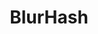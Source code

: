 ---
codehost: https://github.com/https://github.com/woltapp/blurhash
logohandle: blurhash
sort: blurhash
title: BlurHash
website: https://blurha.sh/
---